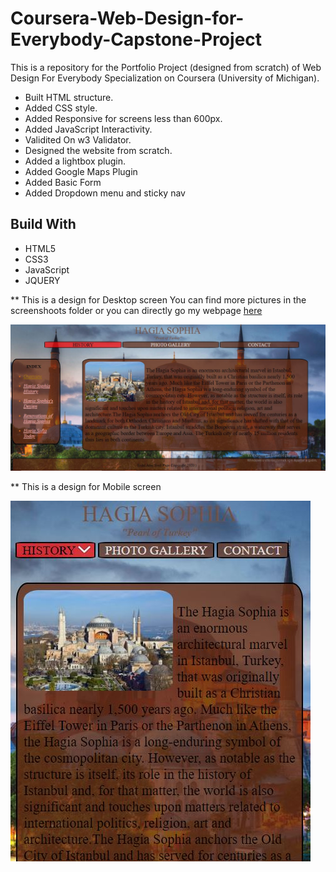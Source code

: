 
  <h1>Coursera-Web-Design-for-Everybody-Capstone-Project</h1>
  <p>This is a repository for the Portfolio Project (designed from scratch) of Web Design For Everybody Specialization on Coursera (University of Michigan).</p>

  <ul>
    <li>Built HTML structure.</li>
    <li>Added CSS style.</li>
    <li>Added Responsive for screens less than 600px.</li>
    <li>Added JavaScript Interactivity.</li>
    <li>Validited On w3 Validator.</li>
    <li>Designed the website from scratch.</li>
    <li>Added a lightbox plugin.</li>
    <li>Added Google Maps Plugin</li>
    <li>Added  Basic Form</li>
    <li>Added Dropdown menu and sticky nav</li>

  </ul>
  <h2>Build With</h2>
  <ul>
    <li>HTML5</li>
    <li>CSS3</li>
    <li>JavaScript</li>
    <li>JQUERY</li>
  </ul>
  ** This is a design for Desktop screen
  You can find more pictures in the screenshoots folder or you can directly go my webpage <a href="http://cobaninsayfasi.byethost3.com/HTML/main.html">here</a>

  ![Desktop-design](https://github.com/arascoban/arasyesilcoursera/blob/main/Screenshoots/main.JPG)


  ** This is a design for Mobile screen


  ![Mobile-view](https://github.com/arascoban/arasyesilcoursera/blob/main/Screenshoots/main2.JPG)

